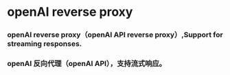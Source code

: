 # openAI reverse proxy
### openAI reverse proxy（openAI API reverse proxy）,Support for streaming responses.
### openAI 反向代理（openAI API），支持流式响应。
